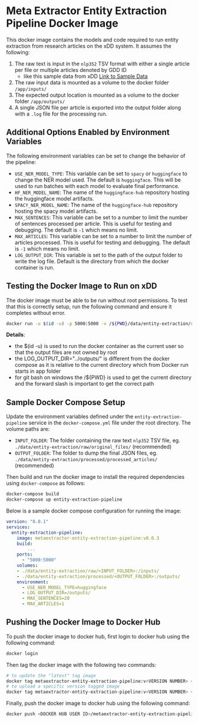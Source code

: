 # Meta Extractor Entity Extraction Pipeline Docker Image

This docker image contains the models and code required to run entity extraction from research articles on the xDD system. It assumes the following:
1. The raw text is input in the `nlp352` TSV format with either a single article per file or multiple articles denoted by GDD ID
   -  like this sample data from xDD [Link to Sample Data](https://github.com/UW-xDD/xdd-docker-recipe/tree/master/sample_data/nlp352)
2. The raw input data is mounted as a volume to the docker folder `/app/inputs/`
3. The expected output location is mounted as a volume to the docker folder `/app/outputs/`
4. A single JSON file per article is exported into the output folder along with a `.log` file for the processing run.

## Additional Options Enabled by Environment Variables

The following environment variables can be set to change the behavior of the pipeline:
- `USE_NER_MODEL_TYPE`: This variable can be set to `spacy` or `huggingface` to change the NER model used. The default is `huggingface`. This will be used to run batches with each model to evaluate final performance.
- `HF_NER_MODEL_NAME`: The name of the `huggingface-hub` repository hosting the huggingface model artifacts.
- `SPACY_NER_MODEL_NAME`: The name of the `huggingface-hub` repository hosting the spacy model artifacts.
- `MAX_SENTENCES`: This variable can be set to a number to limit the number of sentences processed per article. This is useful for testing and debugging. The default is `-1` which means no limit.
- `MAX_ARTICLES`: This variable can be set to a number to limit the number of articles processed. This is useful for testing and debugging. The default is `-1` which means no limit.
- `LOG_OUTPUT_DIR`: This variable is set to the path of the output folder to write the log file. Default is the directory from which the docker container is run.

## Testing the Docker Image to Run on xDD

The docker image must be able to be run without root permissions. To test that this is correctly setup, run the following command and ensure it completes without error.

```bash
docker run -u $(id -u) -p 5000:5000 -v /${PWD}/data/entity-extraction/raw/original_files/:/inputs/ -v /${PWD}/data/entity-extraction/processed/processed_articles/:/outputs/ --env LOG_OUTPUT_DIR="../outputs/" metaextractor-entity-extraction-pipeline:v0.0.3
```

**Details**:  
- the $(id -u) is used to run the docker container as the current user so that the output files are not owned by root  
- the LOG_OUTPUT_DIR="../outputs/" is different from the docker compose as it is relative to the current directory which from Docker run starts in app folder
- for git bash on windows the /${PWD} is used to get the current directory and the forward slash is important to get the correct path

## Sample Docker Compose Setup

Update the environment variables defined under the `entity-extraction-pipeline` service in the `docker-compose.yml` file under the root directory. The volume paths are:
- `INPUT_FOLDER`: The folder containing the raw text `nlp352` TSV file, eg. `./data/entity-extraction/raw/original_files/` (recommended)
- `OUTPUT_FOLDER`: The folder to dump the final JSON files, eg. `./data/entity-extraction/processed/processed_articles/` (recommended)

Then build and run the docker image to install the required dependencies using `docker-compose` as follows:

```bash
docker-compose build
docker-compose up entity-extraction-pipeline
```

Below is a sample docker compose configuration for running the image:
```yaml
version: "0.0.1"
services:
  entity-extraction-pipeline:
    image: metaextractor-entity-extraction-pipeline:v0.0.3
    build: 
        ...
    ports:
      - "5000:5000"
    volumes:
    - ./data/entity-extraction/raw/<INPUT_FOLDER>:/inputs/
    - ./data/entity-extraction/processed/<OUTPUT_FOLDER>:/outputs/
    environment:
      - USE_NER_MODEL_TYPE=huggingface
      - LOG_OUTPUT_DIR=/outputs/
      - MAX_SENTENCES=20
      - MAX_ARTICLES=1
```
## Pushing the Docker Image to Docker Hub

To push the docker image to docker hub, first login to docker hub using the following command:

```bash
docker login
```

Then tag the docker image with the following two commands:

```bash
# to update the "latest" tag image
docker tag metaextractor-entity-extraction-pipeline:v<VERSION NUMBER> <DOCKER HUB USER ID>/metaextractor-entity-extraction-pipeline
# to upload a specific version tagged image
docker tag metaextractor-entity-extraction-pipeline:v<VERSION NUMBER> <DOCKER HUB USER ID>/metaextractor-entity-extraction-pipeline:v<VERSION NUMBER>
```

Finally, push the docker image to docker hub using the following command:

```bash
docker push <DOCKER HUB USER ID>/metaextractor-entity-extraction-pipeline
```